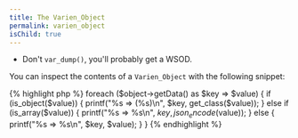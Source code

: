 ```yaml
---
title: The Varien_Object
permalink: varien_object
isChild: true
---
```


* Don't `var_dump()`, you'll probably get a WSOD.

You can inspect the contents of a `Varien_Object` with the following snippet:

{% highlight php %}
foreach ($object->getData() as $key => $value) {
    if (is_object($value)) {
        printf("%s => (%s)\n", $key, get_class($value));
    } else if (is_array($value)) {
        printf("%s => %s\n", $key, json_encode($value));
    } else {
        printf("%s => %s\n", $key, $value);
    }
}
{% endhighlight %}